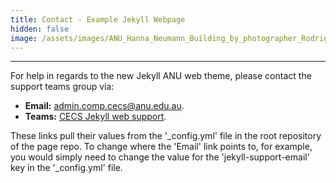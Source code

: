 ```yaml
---
title: Contact - Example Jekyll Webpage
hidden: false
image: /assets/images/ANU_Hanna_Neumann_Building_by_photographer_Rodrigo_Vargas.jpg
---
```


---

For help in regards to the new Jekyll ANU web theme, please contact the support teams group via:
 - **Email:** [admin.comp.cecs@anu.edu.au](mailto:{{site.jekyll-support-email}}).
 - **Teams:** [CECS Jekyll web support]({{site.jekyll-support-link}}).

These links pull their values from the '_config.yml' file in the root repository of the page repo. To change where the 'Email' link points to, for example, you would simply need to change the value for the 'jekyll-support-email' key in the '_config.yml' file.
